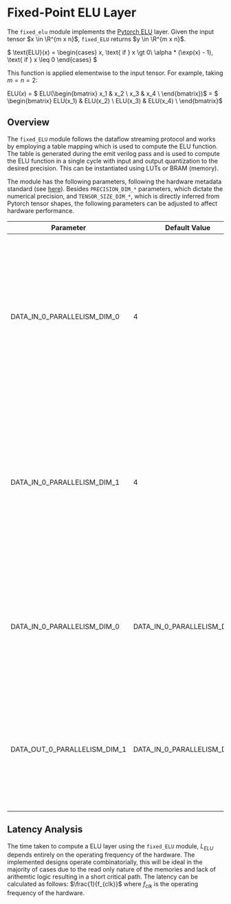 
# Fixed-Point ELU Layer

The `fixed_elu` module implements the [Pytorch ELU](https://pytorch.org/docs/stable/generated/torch.nn.ELU.html) layer. Given the input tensor $x \in \R^{m x n}$, `fixed_ELU` returns $y \in \R^{m x n}$. 

$
\text{ELU}(x) = \begin{cases}
x, \text{ if } x \gt 0\\
\alpha * (\exp(x) - 1), \text{ if } x \leq 0
\end{cases}
$

This function is applied elementwise to the input tensor. For example, taking $m = n = 2$:

ELU($x$) = $ ELU(\begin{bmatrix}
x_1 & x_2 \\
x_3 & x_4 \\
\end{bmatrix})$ = $ \begin{bmatrix} ELU(x_1) & ELU(x_2) \\
ELU(x_3) & ELU(x_4) \\
\end{bmatrix}$


## Overview

The `fixed_ELU` module follows the dataflow streaming protocol and works by employing a table mapping which is used to compute the ELU function. The table is generated during the emit verilog pass and is used to compute the ELU function in a single cycle with input and output quantization to the desired precision. This can be instantiated using LUTs or BRAM (memory).


The module has the following parameters, following the hardware metadata standard (see [here](https://deepwok.github.io/mase/modules/chop/analysis/add_metadata.html#add-hardware-metadata-analysis-pass)). Besides `PRECISION_DIM_*` parameters, which dictate the numerical precision, and `TENSOR_SIZE_DIM_*`, which is directly inferred from Pytorch tensor shapes, the following parameters can be adjusted to affect hardware performance.

| Parameter                    	| Default Value            	| Definition                                                                                                                                                                                                                                     	|
|------------------------------	|--------------------------	|------------------------------------------------------------------------------------------------------------------------------------------------------------------------------------------------------------------------------------------------	|
| DATA_IN_0_PARALLELISM_DIM_0  	| 4                        	| Number of elements per transaction at the input interface. Impacts the area usage by increasing the required FIFO length (only required with different input and output parallelisms)                                                                   |
| DATA_IN_0_PARALLELISM_DIM_1  	| 4                        	| Number of elements per transaction at the input interface. Impacts the area usage by increasing the required FIFO length (only required with different input and output parallelisms)                                                                      |
| DATA_IN_0_PARALLELISM_DIM_0  	| DATA_IN_0_PARALLELISM_DIM_0                        	| Number of elements per transaction at the output interface, this is what controls the number of read-only memories or LUTs that are instantiated.                                                                    |
| DATA_OUT_0_PARALLELISM_DIM_1       	| DATA_IN_0_PARALLELISM_DIM_1 	| Number of elements per transaction at the output interface, this is what controls the number of read-only memories or LUTs that are instantiated.                                                                                                                                     

## <a name="latency_analaysis"></a> Latency Analysis

The time taken to compute a ELU layer using the `fixed_ELU` module, $L_{ELU}$ depends entirely on the operating frequency of the hardware. The implemented designs operate combinatorially, this will be ideal in the majority of cases due to the read only nature of the memories and lack of arithemtic logic resulting in a short critical path. The latency can be calculated as follows: $\frac{1}{f_{clk}}$ where $f_{clk}$ is the operating frequency of the hardware.